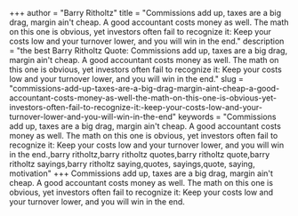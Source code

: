 +++
author = "Barry Ritholtz"
title = "Commissions add up, taxes are a big drag, margin ain't cheap. A good accountant costs money as well. The math on this one is obvious, yet investors often fail to recognize it: Keep your costs low and your turnover lower, and you will win in the end."
description = "the best Barry Ritholtz Quote: Commissions add up, taxes are a big drag, margin ain't cheap. A good accountant costs money as well. The math on this one is obvious, yet investors often fail to recognize it: Keep your costs low and your turnover lower, and you will win in the end."
slug = "commissions-add-up-taxes-are-a-big-drag-margin-aint-cheap-a-good-accountant-costs-money-as-well-the-math-on-this-one-is-obvious-yet-investors-often-fail-to-recognize-it:-keep-your-costs-low-and-your-turnover-lower-and-you-will-win-in-the-end"
keywords = "Commissions add up, taxes are a big drag, margin ain't cheap. A good accountant costs money as well. The math on this one is obvious, yet investors often fail to recognize it: Keep your costs low and your turnover lower, and you will win in the end.,barry ritholtz,barry ritholtz quotes,barry ritholtz quote,barry ritholtz sayings,barry ritholtz saying,quotes, sayings,quote, saying, motivation"
+++
Commissions add up, taxes are a big drag, margin ain't cheap. A good accountant costs money as well. The math on this one is obvious, yet investors often fail to recognize it: Keep your costs low and your turnover lower, and you will win in the end.
